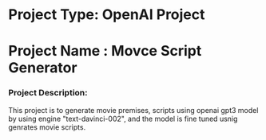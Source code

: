 # Project Type: OpenAI Project
# Project Name : Movce Script Generator

### Project Description: 
This project is to generate movie premises, scripts using openai gpt3 model by using engine "text-davinci-002", and the model is fine tuned usnig genrates movie scripts.